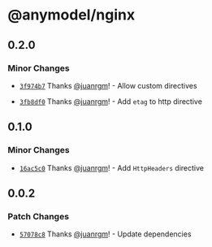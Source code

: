 # @anymodel/nginx

## 0.2.0

### Minor Changes

- [`3f974b7`](https://github.com/swordev/anymodel/commit/3f974b7f4502d798e7d66d01bdc46e884736303d) Thanks [@juanrgm](https://github.com/juanrgm)! - Allow custom directives

- [`3fb8df0`](https://github.com/swordev/anymodel/commit/3fb8df070ce0ebd8e03926352610f6c603c3f9d2) Thanks [@juanrgm](https://github.com/juanrgm)! - Add `etag` to http directive

## 0.1.0

### Minor Changes

- [`16ac5c0`](https://github.com/swordev/anymodel/commit/16ac5c03faa28deaab38f227151e4c927b41644a) Thanks [@juanrgm](https://github.com/juanrgm)! - Add `HttpHeaders` directive

## 0.0.2

### Patch Changes

- [`57078c8`](https://github.com/swordev/anymodel/commit/57078c8c644fa545742f427badcd60d8c47e6b37) Thanks [@juanrgm](https://github.com/juanrgm)! - Update dependencies
